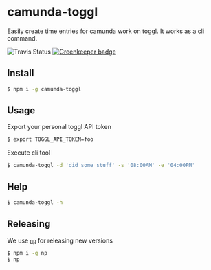 # camunda-toggl

Easily create time entries for camunda work on [toggl](https://toggl.com). It works as a cli command.

![Travis Status](https://travis-ci.org/pinussilvestrus/camunda-toggl.svg?branch=master) [![Greenkeeper badge](https://badges.greenkeeper.io/pinussilvestrus/camunda-toggl.svg)](https://greenkeeper.io/)


## Install

```sh
$ npm i -g camunda-toggl
```

## Usage

Export your personal toggl API token

```sh
$ export TOGGL_API_TOKEN=foo
```

Execute cli tool

```sh
$ camunda-toggl -d 'did some stuff' -s '08:00AM' -e '04:00PM'
```

## Help

```sh
$ camunda-toggl -h
```

## Releasing

We use [`np`](https://github.com/sindresorhus/np) for releasing new versions

```sh
$ npm i -g np
$ np
```
